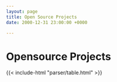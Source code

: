 ```yaml
---
layout: page
title: Open Source Projects
date: 2000-12-31 23:00:00 +0000

---
```


# Opensource Projects

{{< include-html "parser/table.html" >}}
